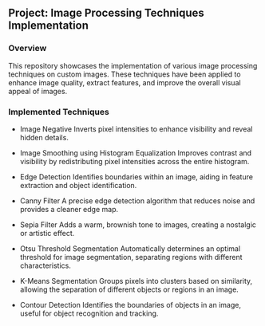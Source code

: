 ## Project: Image Processing Techniques Implementation

### Overview

This repository showcases the implementation of various image processing techniques on custom images. These techniques have been applied to enhance image quality, extract features, and improve the overall visual appeal of images.

### Implemented Techniques

- Image Negative
  Inverts pixel intensities to enhance visibility and reveal hidden details.
- Image Smoothing using Histogram Equalization
  Improves contrast and visibility by redistributing pixel intensities across the entire histogram.

- Edge Detection
  Identifies boundaries within an image, aiding in feature extraction and object identification.

- Canny Filter
  A precise edge detection algorithm that reduces noise and provides a cleaner edge map.
- Sepia Filter
  Adds a warm, brownish tone to images, creating a nostalgic or artistic effect.
- Otsu Threshold Segmentation
  Automatically determines an optimal threshold for image segmentation, separating regions with different characteristics.

- K-Means Segmentation
  Groups pixels into clusters based on similarity, allowing the separation of different objects or regions in an image.
- Contour Detection
  Identifies the boundaries of objects in an image, useful for object recognition and tracking.
